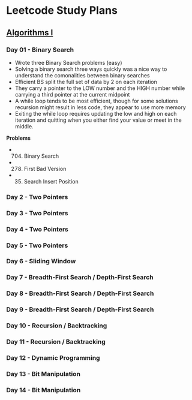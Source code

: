# Leetcode Study Plans

## [Algorithms I](https://leetcode.com/study-plan/algorithm/?progress=oak7om3)

### Day 01 - Binary Search

- Wrote three Binary Search problems (easy)
- Solving a binary search three ways quickly was a nice way to understand the comonalities between binary searches
- Efficient BS split the full set of data by 2 on each iteration
- They carry a pointer to the LOW number and the HIGH number while carrying a third pointer at the current midpoint
- A while loop tends to be most efficient, though for some solutions recursion might result in less code, they appear to use more memory
- Exiting the while loop requires updating the low and high on each iteration and quitting when you either find your value or meet in the middle.

**Problems**

- 704. Binary Search
- 278. First Bad Version
- 35. Search Insert Position

### Day 2 - Two Pointers
### Day 3 - Two Pointers
### Day 4 - Two Pointers
### Day 5 - Two Pointers
### Day 6 - Sliding Window
### Day 7 - Breadth-First Search / Depth-First Search
### Day 8 - Breadth-First Search / Depth-First Search
### Day 9 - Breadth-First Search / Depth-First Search
### Day 10 - Recursion / Backtracking
### Day 11 - Recursion / Backtracking
### Day 12 - Dynamic Programming
### Day 13 - Bit Manipulation
### Day 14 - Bit Manipulation
